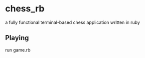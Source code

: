 # chess_rb
a fully functional terminal-based chess application written in ruby
## Playing
run game.rb
